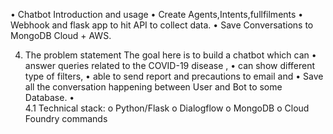 
•	Chatbot Introduction and usage
•	Create Agents,Intents,fullfilments
•	Webhook and flask app to hit API to collect data.
•	Save Conversations to MongoDB Cloud + AWS.

4.	The problem statement
The goal here is to build a chatbot which can 
•	answer queries related to the COVID-19 disease ,
•	can show different type of filters, 
•	able to send report and precautions to email and 
•	Save all the conversation happening between User and Bot to some Database.
•	
4.1	Technical stack:
o	Python/Flask
o	Dialogflow
o	MongoDB
o	Cloud Foundry commands
